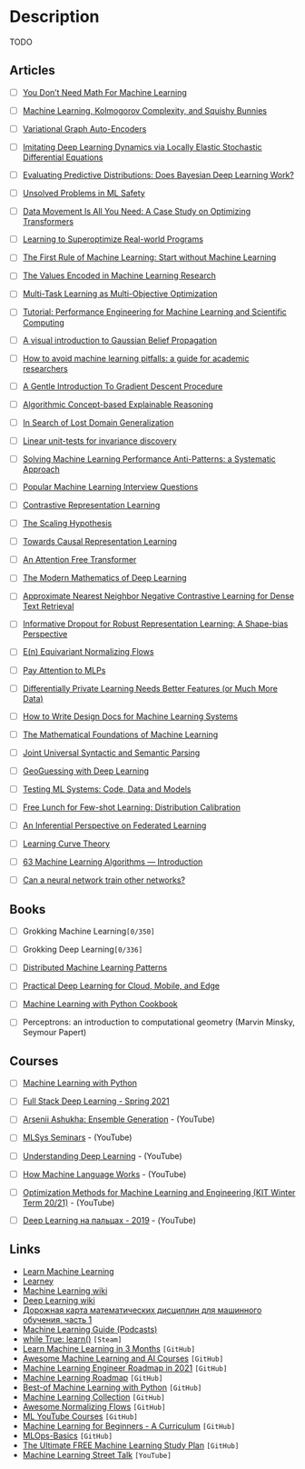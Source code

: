 # Description

TODO


## Articles

- [ ] [You Don’t Need Math For Machine Learning](https://towardsdatascience.com/you-dont-need-math-for-machine-learning-e168b7d973d4)
- [ ] [Machine Learning, Kolmogorov Complexity, and Squishy Bunnies](https://theorangeduck.com/page/machine-learning-kolmogorov-complexity-squishy-bunnies)
- [ ] [Variational Graph Auto-Encoders](https://arxiv.org/abs/1611.07308)
- [ ] [Imitating Deep Learning Dynamics via Locally Elastic Stochastic Differential Equations](https://arxiv.org/abs/2110.05960)
- [ ] [Evaluating Predictive Distributions: Does Bayesian Deep Learning Work?](https://arxiv.org/abs/2110.04629)
- [ ] [Unsolved Problems in ML Safety](https://arxiv.org/abs/2109.13916)
- [ ] [Data Movement Is All You Need: A Case Study on Optimizing Transformers](https://arxiv.org/abs/2007.00072)
- [ ] [Learning to Superoptimize Real-world Programs](https://arxiv.org/abs/2109.13498)
- [ ] [The First Rule of Machine Learning: Start without Machine Learning](https://eugeneyan.com/writing/first-rule-of-ml/)
- [ ] [The Values Encoded in Machine Learning Research](https://arxiv.org/abs/2106.15590)
- [ ] [Multi-Task Learning as Multi-Objective Optimization](https://arxiv.org/abs/1810.04650)
- [ ] [Tutorial: Performance Engineering for Machine Learning and Scientific Computing](https://dblalock.github.io/Performance-Engineering-Tutorial/)
- [ ] [A visual introduction to Gaussian Belief Propagation](https://gaussianbp.github.io/)
- [ ] [How to avoid machine learning pitfalls: a guide for academic researchers](https://arxiv.org/abs/2108.02497)
- [ ] [A Gentle Introduction To Gradient Descent Procedure](https://machinelearningmastery.com/a-gentle-introduction-to-gradient-descent-procedure/)
- [ ] [Algorithmic Concept-based Explainable Reasoning](https://arxiv.org/abs/2107.07493)
- [ ] [In Search of Lost Domain Generalization](https://arxiv.org/abs/2007.01434)
- [ ] [Linear unit-tests for invariance discovery](https://arxiv.org/abs/2102.10867)
- [ ] [Solving Machine Learning Performance Anti-Patterns: a Systematic Approach](https://paulbridger.com/posts/nsight-systems-systematic-optimization/)
- [ ] [Popular Machine Learning Interview Questions](https://www.thinkdataanalytics.com/machine-learning-interview-questions/)
- [ ] [Contrastive Representation Learning](https://lilianweng.github.io/lil-log/2021/05/31/contrastive-representation-learning.html)
- [ ] [The Scaling Hypothesis](https://www.gwern.net/Scaling-hypothesis)
- [ ] [Towards Causal Representation Learning](https://arxiv.org/abs/2102.11107)
- [ ] [An Attention Free Transformer](https://arxiv.org/abs/2105.14103)
- [ ] [The Modern Mathematics of Deep Learning](https://arxiv.org/abs/2105.04026)
- [ ] [Approximate Nearest Neighbor Negative Contrastive Learning for Dense Text Retrieval](https://arxiv.org/abs/2007.00808)
- [ ] [Informative Dropout for Robust Representation Learning: A Shape-bias Perspective](https://arxiv.org/abs/2008.04254)
- [ ] [E(n) Equivariant Normalizing Flows](https://arxiv.org/abs/2105.09016)
- [ ] [Pay Attention to MLPs](https://arxiv.org/abs/2105.08050)
- [ ] [Differentially Private Learning Needs Better Features (or Much More Data)](https://arxiv.org/abs/2011.11660)
- [ ] [How to Write Design Docs for Machine Learning Systems](https://eugeneyan.com/writing/ml-design-docs/)
- [ ] [The Mathematical Foundations of Machine Learning](https://www.dropbox.com/s/mffzmuo9fvs5j6m/Study_Guide.pdf)
- [ ] [Joint Universal Syntactic and Semantic Parsing](https://arxiv.org/abs/2104.05696)
- [ ] [GeoGuessing with Deep Learning](https://healeycodes.com/geoguessing-with-deep-learning)
- [ ] [Testing ML Systems: Code, Data and Models](https://madewithml.com/courses/mlops/testing/)
- [ ] [Free Lunch for Few-shot Learning: Distribution Calibration](https://arxiv.org/abs/2101.06395)
- [ ] [An Inferential Perspective on Federated Learning](https://blog.ml.cmu.edu/2021/02/19/an-inferential-perspective-on-federated-learning/)
- [ ] [Learning Curve Theory](https://arxiv.org/abs/2102.04074)
- [ ] [63 Machine Learning Algorithms — Introduction](https://medium.com/swlh/63-machine-learning-algorithms-introduction-5e8ea4129644)
- [ ] [Can a neural network train other networks?](https://towardsdatascience.com/can-a-neural-network-train-other-networks-cf371be516c6)


## Books

- [ ] Grokking Machine Learning`[0/350]`
- [ ] Grokking Deep Learning`[0/336]`
- [ ] [Distributed Machine Learning Patterns](https://www.manning.com/books/distributed-machine-learning-patterns)
- [ ] [Practical Deep Learning for Cloud, Mobile, and Edge](https://www.oreilly.com/library/view/practical-deep-learning/9781492034858/)
- [ ] [Machine Learning with Python Cookbook](https://www.oreilly.com/library/view/machine-learning-with/9781491989371/ )
- [ ] Perceptrons: an introduction to computational geometry (Marvin Minsky, Seymour Papert)


## Courses

- [ ] [Machine Learning with Python](https://www.freecodecamp.org/learn/machine-learning-with-python/)
- [ ] [Full Stack Deep Learning - Spring 2021](https://fullstackdeeplearning.com/spring2021/)
- [ ] [Arsenii Ashukha: Ensemble Generation](https://youtu.be/bj933t6rqFw) - (YouTube)
- [ ] [MLSys Seminars](https://youtube.com/playlist?list=PLSrTvUm384I9PV10koj_cqit9OfbJXEkq) - (YouTube)
- [ ] [Understanding Deep Learning](https://youtube.com/playlist?list=PLFE-LjWAAP9Q74cGaUF3yqUhqo2kOYY20) - (YouTube)
- [ ] [How Machine Language Works](https://youtu.be/HWpi9n2H3kE) - (YouTube)
- [ ] [Optimization Methods for Machine Learning and Engineering (KIT Winter Term 20/21)](https://youtube.com/playlist?list=PLdkTDauaUnQpzuOCZyUUZc0lxf4-PXNR5) - (YouTube)
- [ ] [Deep Learning на пальцах - 2019](https://youtube.com/playlist?list=PL5FkQ0AF9O_o2Eb5Qn8pwCDg7TniyV1Wb) - (YouTube)


## Links

- [Learn Machine Learning](https://machinelearning.to/)
- [Learney](https://app.learney.me/)
- [Machine Learning wiki](https://wiki.kourouklides.com/wiki/Machine_Learning)
- [Deep Learning wiki](https://wiki.kourouklides.com/wiki/Deep_Learning)
- [Дорожная карта математических дисциплин для машинного обучения, часть 1](https://habr.com/ru/post/432670/)
- [Machine Learning Guide (Podcasts)](https://podcasts.apple.com/us/podcast/machine-learning-guide/id1204521130)
- [while True: learn()](https://store.steampowered.com/app/619150/while_True_learn/) `[Steam]`
- [Learn Machine Learning in 3 Months](https://github.com/llSourcell/Learn_Machine_Learning_in_3_Months) `[GitHub]`
- [Awesome Machine Learning and AI Courses](https://github.com/luspr/awesome-ml-courses) `[GitHub]`
- [Machine Learning Engineer Roadmap in 2021](https://github.com/chris-chris/ml-engineer-roadmap) `[GitHub]`
- [Machine Learning Roadmap](https://github.com/mrdbourke/machine-learning-roadmap) `[GitHub]`
- [Best-of Machine Learning with Python](https://github.com/ml-tooling/best-of-ml-python) `[GitHub]`
- [Machine Learning Collection](https://github.com/aladdinpersson/Machine-Learning-Collection) `[GitHub]`
- [Awesome Normalizing Flows](https://github.com/janosh/awesome-normalizing-flows) `[GitHub]`
- [ML YouTube Courses](https://github.com/dair-ai/ML-YouTube-Courses) `[GitHub]`
- [Machine Learning for Beginners - A Curriculum](https://github.com/microsoft/ML-For-Beginners) `[GitHub]`
- [MLOps-Basics](https://github.com/graviraja/MLOps-Basics) `[GitHub]`
- [The Ultimate FREE Machine Learning Study Plan](https://github.com/python-engineer/ml-study-plan) `[GitHub]`
- [Machine Learning Street Talk](https://www.youtube.com/c/MachineLearningStreetTalk/videos) `[YouTube]`
